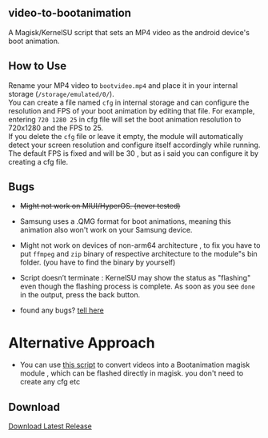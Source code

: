 ## video-to-bootanimation
A Magisk/KernelSU script that sets an MP4 video as the android device's boot animation.

## How to Use
Rename your MP4 video to `bootvideo.mp4` and place it in your internal storage (`/storage/emulated/0/`).  
You can create a file named `cfg` in internal storage and can configure the resolution and FPS of your boot animation by editing that file.
For example, entering `720 1280 25` in cfg file will set the boot animation resolution to 720x1280 and the FPS to 25.  
If you delete the `cfg` file or leave it empty, the module will automatically detect your screen resolution and configure itself accordingly while running. The default FPS is fixed and will be 30 , but as i said you can configure it by creating a cfg file.

## Bugs
- ~~Might not work on MIUI/HyperOS. (never tested)~~
- Samsung uses a .QMG format for boot animations, meaning this animation also won't work on your Samsung device.
- Might not work on devices of non-arm64 architecture , to fix you have to put `ffmpeg` and `zip` binary of respective architecture to the module"s bin folder. (you have to find the binary by yourself)
- Script doesn’t terminate : KernelSU may show the status as "flashing" even though the flashing process is complete. As soon as you see `done` in the output, press the back button.



- found any bugs?
  [tell here](https://t.me/ximistuffschat)

# Alternative Approach
- You can use [this script](https://github.com/rhythmcache/Video-to-BootAnimation-Creator-Script/tree/main) to convert videos into a Bootanimation magisk module , which can be flashed directly in magisk. you don't need to create any cfg etc

## Download

[Download Latest Release](https://github.com/rhythmcache/video-to-bootanimation/releases/download/V3/video-to-bootanimation-main.zip)

